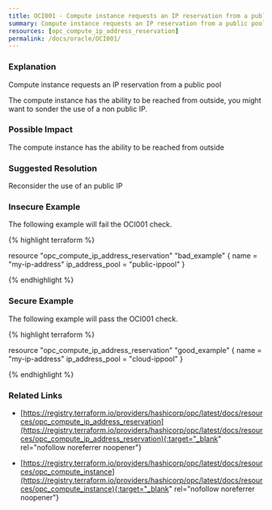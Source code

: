 ```yaml
---
title: OCI001 - Compute instance requests an IP reservation from a public pool
summary: Compute instance requests an IP reservation from a public pool 
resources: [opc_compute_ip_address_reservation] 
permalink: /docs/oracle/OCI001/
---
```

### Explanation


Compute instance requests an IP reservation from a public pool

The compute instance has the ability to be reached from outside, you might want to sonder the use of a non public IP.


### Possible Impact
The compute instance has the ability to be reached from outside

### Suggested Resolution
Reconsider the use of an public IP


### Insecure Example

The following example will fail the OCI001 check.

{% highlight terraform %}

resource "opc_compute_ip_address_reservation" "bad_example" {
	name            = "my-ip-address"
	ip_address_pool = "public-ippool"
  }

{% endhighlight %}



### Secure Example

The following example will pass the OCI001 check.

{% highlight terraform %}

resource "opc_compute_ip_address_reservation" "good_example" {
	name            = "my-ip-address"
	ip_address_pool = "cloud-ippool"
  }

{% endhighlight %}



### Related Links


- [https://registry.terraform.io/providers/hashicorp/opc/latest/docs/resources/opc_compute_ip_address_reservation](https://registry.terraform.io/providers/hashicorp/opc/latest/docs/resources/opc_compute_ip_address_reservation){:target="_blank" rel="nofollow noreferrer noopener"}

- [https://registry.terraform.io/providers/hashicorp/opc/latest/docs/resources/opc_compute_instance](https://registry.terraform.io/providers/hashicorp/opc/latest/docs/resources/opc_compute_instance){:target="_blank" rel="nofollow noreferrer noopener"}


